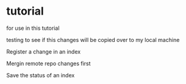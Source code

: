 # tutorial
for use in this tutorial

testing to see if this changes will be copied over to my local machine

Register a change in an index

Mergin remote repo changes first

Save the status of an index

